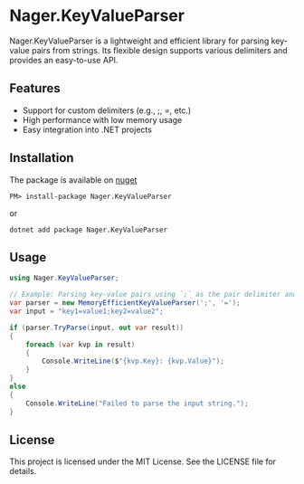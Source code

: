 # Nager.KeyValueParser

Nager.KeyValueParser is a lightweight and efficient library for parsing key-value pairs from strings. Its flexible design supports various delimiters and provides an easy-to-use API.

## Features
- Support for custom delimiters (e.g., ;, =, etc.)
- High performance with low memory usage
- Easy integration into .NET projects

## Installation
The package is available on [nuget](https://www.nuget.org/packages/Nager.KeyValueParser)
```
PM> install-package Nager.KeyValueParser
```

or

```
dotnet add package Nager.KeyValueParser
```


## Usage
```cs
using Nager.KeyValueParser;

// Example: Parsing key-value pairs using `;` as the pair delimiter and `=` as the key-value separator
var parser = new MemoryEfficientKeyValueParser(';', '=');
var input = "key1=value1;key2=value2";

if (parser.TryParse(input, out var result))
{
    foreach (var kvp in result)
    {
        Console.WriteLine($"{kvp.Key}: {kvp.Value}");
    }
}
else
{
    Console.WriteLine("Failed to parse the input string.");
}
```

## License
This project is licensed under the MIT License. See the LICENSE file for details.
